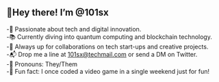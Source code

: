 ## 🌟Hey there! I’m @101sx
-🚀 Passionate about tech and digital innovation.                                      
-📚 Currently diving into quantum computing and blockchain technology.                                   
-🤝 Always up for collaborations on tech start-ups and creative projects.                                 
-📬 Drop me a line at 101sx@techmail.com or send a DM on Twitter.                                        
-🧩 Pronouns: They/Them                                     
-🎉 Fun fact: I once coded a video game in a single weekend just for fun!                          

<!--
**101sx/101sx** is a ✨ _special_ ✨ repository because its `README.md` (this file) appears on your GitHub profile.

Here are some ideas to get you started:

- 🔭 I’m currently working on ...
- 🌱 I’m currently learning ...
- 👯 I’m looking to collaborate on ...
- 🤔 I’m looking for help with ...
- 💬 Ask me about ...
- 📫 How to reach me: ...
- 😄 Pronouns: ...
- ⚡ Fun fact: ...
-->
